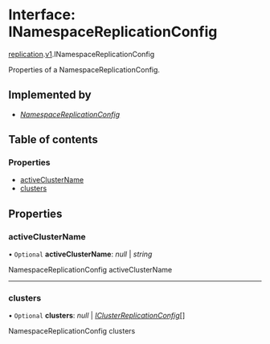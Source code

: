# Interface: INamespaceReplicationConfig

[replication](../modules/proto.temporal.api.replication.md).[v1](../modules/proto.temporal.api.replication.v1.md).INamespaceReplicationConfig

Properties of a NamespaceReplicationConfig.

## Implemented by

* [*NamespaceReplicationConfig*](../classes/proto.temporal.api.replication.v1.namespacereplicationconfig.md)

## Table of contents

### Properties

- [activeClusterName](proto.temporal.api.replication.v1.inamespacereplicationconfig.md#activeclustername)
- [clusters](proto.temporal.api.replication.v1.inamespacereplicationconfig.md#clusters)

## Properties

### activeClusterName

• `Optional` **activeClusterName**: *null* \| *string*

NamespaceReplicationConfig activeClusterName

___

### clusters

• `Optional` **clusters**: *null* \| [*IClusterReplicationConfig*](proto.temporal.api.replication.v1.iclusterreplicationconfig.md)[]

NamespaceReplicationConfig clusters
